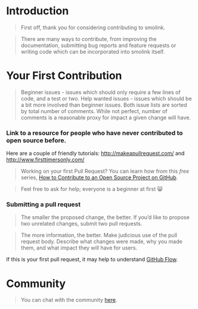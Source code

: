 # Introduction

>First off, thank you for considering contributing to smolink.


>There are many ways to contribute, from improving the documentation, submitting bug reports and feature requests or writing code which can be incorporated into smolink itself.



# Your First Contribution

> Beginner issues - issues which should only require a few lines of code, and a test or two.
> Help wanted issues - issues which should be a bit more involved than beginner issues.
> Both issue lists are sorted by total number of comments. While not perfect, number of comments is a reasonable proxy for impact a given change will have.


### Link to a resource for people who have never contributed to open source before.
Here are a couple of friendly tutorials: http://makeapullrequest.com/ and http://www.firsttimersonly.com/

> Working on your first Pull Request? You can learn how from this *free* series, [How to Contribute to an Open Source Project on GitHub](https://egghead.io/series/how-to-contribute-to-an-open-source-project-on-github).

>Feel free to ask for help; everyone is a beginner at first :smile_cat:


### Submitting a pull request
>The smaller the proposed change, the better. If you’d like to propose two unrelated changes, submit two pull requests.

>The more information, the better. Make judicious use of the pull request body. Describe what changes were made, why you made them, and what impact they will have for users.

If this is your first pull request, it may help to understand [GitHub Flow](https://guides.github.com/introduction/flow/).

# Community
> You can chat with the community [here]().
